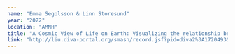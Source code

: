 ```yaml
---
name: "Emma Segolsson & Linn Storesund"
year: "2022"
location: "AMNH"
title: "A Cosmic View of Life on Earth: Visualizing the relationship between species DNA in a threedimensional space"
link: "http://liu.diva-portal.org/smash/record.jsf?pid=diva2%3A1720493&dswid=-9439"
---
```

